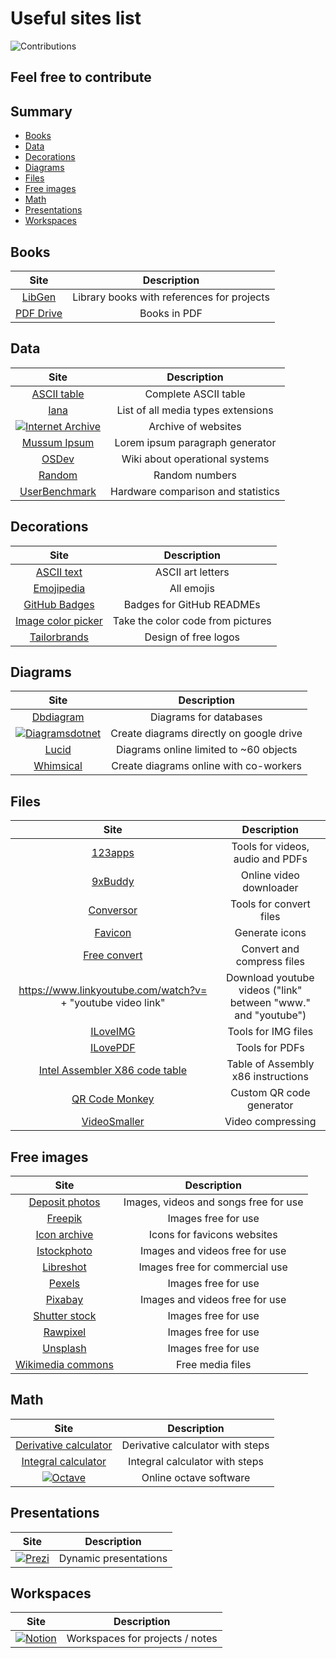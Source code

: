 # Useful sites list
![Contributions](https://img.shields.io/static/v1.svg?label=Contributions&message=Welcome&color=information&style=for-the-badge)
## Feel free to contribute

## Summary
* [Books](#Books)
* [Data](#Data)
* [Decorations](#Decorations)
* [Diagrams](#Diagrams)
* [Files](#Files)
* [Free images](#Free-images)
* [Math](#Math)
* [Presentations](#Presentations)
* [Workspaces](#Workspaces)

## Books
Site | Description
:---: | :---:
[LibGen](https://libgen.is/) | Library books with references for projects
[PDF Drive](https://www.pdfdrive.com/) | Books in PDF

## Data
Site | Description
:---: | :---:
[ASCII table](https://theasciicode.com.ar/) | Complete ASCII table
[Iana](https://www.iana.org/assignments/media-types/media-types.xhtml) | List of all media types extensions
[![Internet Archive](https://img.shields.io/badge/Internet%20Archive-666666?style=for-the-badge&logo=internetarchive&logoColor=white)](https://archive.org/web/) | Archive of websites
[Mussum Ipsum](https://mussumipsum.com/) | Lorem ipsum paragraph generator
[OSDev](https://wiki.osdev.org/Expanded_Main_Page) | Wiki about operational systems
[Random](https://www.random.org/) | Random numbers
[UserBenchmark](https://www.userbenchmark.com/) | Hardware comparison and statistics

## Decorations
Site | Description
:---: | :---:
[ASCII text](https://patorjk.com/software/taag/#p=display&f=Graffiti&t=Type%20Something%20) | ASCII art letters
[Emojipedia](https://emojipedia.org/) | All emojis
[GitHub Badges](https://img.shields.io) | Badges for GitHub READMEs
[Image color picker](https://imagecolorpicker.com/) | Take the color code from pictures
[Tailorbrands](https://www.tailorbrands.com/) | Design of free logos

## Diagrams
Site | Description
:---: | :---:
[Dbdiagram](https://dbdiagram.io/d) | Diagrams for databases
[![Diagramsdotnet](https://img.shields.io/badge/Diagrams.net-F08705?style=for-the-badge&logo=diagramsdotnet&logoColor=white)](https://app.diagrams.net) | Create diagrams directly on google drive
[Lucid](https://lucid.app/) | Diagrams online limited to ~60 objects
[Whimsical](https://whimsical.com/getting-started-5AqaR9JCJc8hHL4QfcsVPt) | Create diagrams online with co-workers

## Files
Site | Description
:---: | :---:
[123apps](https://123apps.com/) | Tools for videos, audio and PDFs
[9xBuddy](https://9xbuddy.com/) | Online video downloader
[Conversor](https://conversor-pdf.com/konvertieren/) | Tools for convert files
[Favicon](https://favicon.io/) | Generate icons
[Free convert](https://www.freeconvert.com/) | Convert and compress files
https://www.linkyoutube.com/watch?v= + "youtube video link" | Download youtube videos ("link" between "www." and "youtube")
[ILoveIMG](https://www.iloveimg.com/) | Tools for IMG files
[ILovePDF](https://www.ilovepdf.com/) | Tools for PDFs
[Intel Assembler X86 code table](http://www.jegerlehner.ch/intel/) | Table of Assembly x86 instructions
[QR Code Monkey](https://www.qrcode-monkey.com/) | Custom QR code generator
[VideoSmaller](https://www.videosmaller.com/) | Video compressing

## Free images
Site | Description
:---: | :---:
[Deposit photos](https://br.depositphotos.com/) | Images, videos and songs free for use
[Freepik](https://www.freepik.com/free-photos-vectors/deposit) | Images free for use
[Icon archive](https://iconarchive.com/) | Icons for favicons websites
[Istockphoto](https://www.istockphoto.com/br) | Images and videos free for use
[Libreshot](https://libreshot.com/) | Images free for commercial use
[Pexels](https://www.pexels.com/search/deposit/) | Images free for use
[Pixabay](https://pixabay.com/images/search/deposit/) | Images and videos free for use
[Shutter stock](https://www.shutterstock.com/search/deposit) | Images free for use
[Rawpixel](https://www.rawpixel.com/?sort=shuffle&page=1&feed=creative-feed) | Images free for use
[Unsplash](https://unsplash.com/s/photos/deposit) | Images free for use
[Wikimedia commons](https://commons.wikimedia.org/wiki/Main_Page) | Free media files

## Math
Site | Description
:---: | :---:
[Derivative calculator](https://www.derivative-calculator.net/) | Derivative calculator with steps
[Integral calculator](https://www.integral-calculator.com/) | Integral calculator with steps
[![Octave](https://img.shields.io/badge/Octave-0790C0?style=for-the-badge&logo=octave&logoColor=white)](https://octave-online.net/) | Online octave software

## Presentations
Site | Description
:---: | :---:
[![Prezi](https://img.shields.io/badge/Prezi-3181FF?style=for-the-badge&logo=prezi&logoColor=white)](https://prezi.com/dashboard/next/#/all) | Dynamic presentations

## Workspaces
Site | Description
:---: | :---:
[![Notion](https://img.shields.io/badge/Notion-000000?style=for-the-badge&logo=notion&logoColor=white)](notion.so) | Workspaces for projects / notes

